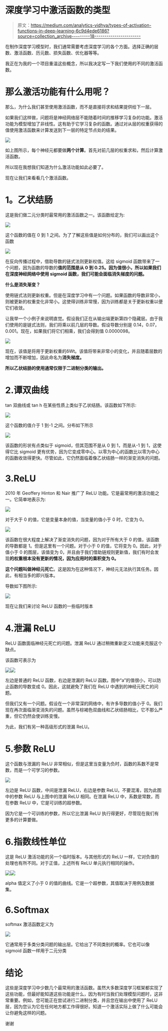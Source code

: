 # 深度学习中激活函数的类型

> 原文：<https://medium.com/analytics-vidhya/types-of-activation-functions-in-deep-learning-6c9d4ede6186?source=collection_archive---------18----------------------->

在制作深度学习模型时，我们通常需要考虑深度学习的各个方面。选择正确的层数、激活函数、历元数、损失函数、优化器等等。

我正在为我的一个项目重温这些概念，所以我决定写一下我们使用的不同的激活函数。

# 那么激活功能有什么用呢？

那么，为什么我们甚至使用激活函数，而不是直接将求和结果提供给下一层。

如果我们这样做，问题将是神经网络层不能随着时间的推移学习复杂的功能。激活功能为模型增加了非线性。这有助于它学习复杂的函数。通过对从层的权重获得的值使用激活函数来计算发送到下一层的特定节点处的结果。

![](img/4d126fcda6ab42f50876dae0e1ab3436.png)

如上图所示，每个神经元都要做**两个计算**。首先对前几层的权重求和，然后计算激活函数。

所以现在我想我们知道为什么激活功能如此必要了。

现在让我们来看看几个激活函数。

# **1。乙状结肠**

这是我们做二元分类时最常用的激活函数之一。该函数给定为:

![](img/b4c6e59eaae5b229e3bfd00cd6272a5d.png)

这个函数的值在 0 到 1 之间。为了了解这些值是如何分布的，我们可以画出这个函数

![](img/40bb4c0becfba4d3ab06feb6a26eaf18.png)

在反向传播过程中，借助导数的链式法则更新权值。这给 sigmoid 函数带来了一个问题，因为函数的导数的**值的范围是从 0 到 0.25。**因为值很小，所以如果我们在深度神经网络中使用 sigmoid 函数，我们可能会面临消失梯度的**问题。**

**什么是消失渐变？**

使用链式法则更新权重。但是在深度学习中有一个问题。如果函数的导数非常小，则被更新的权重变化非常小。这使得训练非常慢，因为训练都是关于更新权重以便它们收敛。

让我举一个小例子来说明直觉。假设我们正在从输出端更新第四个隐藏层。由于我们使用的是链式法则，我们将乘以前几层的导数。假设导数分别是 0.14，0.07，0.001。现在，如果我们将它们相乘，我们会得到值 0.0000098。

![](img/f24bdc0745e1a39ddf5f19b69a6e15a2.png)

现在，该值是将用于更新权重的δWt。该值将带来非常小的变化，并且随着层数的增加而不断增加，因此命名为**消失梯度。**

**所以乙状结肠的使用通常仅限于二进制分类的输出。**

# 2.谭双曲线

tan 双曲线或 tan h 在某些性质上类似于乙状结肠。该函数如下所示:

![](img/caa3ba77b5dff9f97a6d7ef0fd7acd16.png)

这个函数的值介于 1 到-1 之间。分布如下所示

![](img/74daa600d48145bb7e141823a22674b1.png)

该函数的形状有点类似于 sigmoid，但其范围不是从 0 到 1，而是从-1 到 1，这使得它比 sigmoid 更有优势，因为它变成零中心。以零为中心的函数比以零为中心的函数收敛得更快。尽管如此，它仍然面临着像乙状结肠一样的渐变消失的问题。

# 3.ReLU

2010 年 Geoffery Hinton 和 Nair 推广了 ReLU 功能。它是最常用的激活功能之一。它简单地表示为:

![](img/a2beee9490e3daffc301e709d5a43540.png)

对于大于 0 的值，它是变量本身的值，当变量的值小于 0 时，它变为 0。

![](img/d176fe9e14e32e109b04fe37e74a6cc6.png)

该函数在很大程度上解决了渐变消失的问题，因为对于所有大于 0 的值，该函数的导数都是 1。但是这里有一个问题。对于小于 0 的值，它将变为 0。因此，对于值小于 0 的图层，该值变为 0，并且由于我们借助链规则更新值，我们有时会发现**的权重根本没有更新的情况，因为应用时的乘积变为 0。**

**这个问题叫做神经元死亡**。这是因为在这种情况下，神经元无法执行其任务。因此，有相当多的即兴版本。

导数如下图所示:

![](img/ccc267c5afa9a1166237b4fcb5d74600.png)

现在让我们来讨论 ReLU 函数的一些临时版本

# 4.泄漏 ReLU

ReLU 函数面临神经元死亡的问题。泄漏 ReLU 通过稍微重新定义功能来克服这个缺点。

该函数可表示为

![](img/6e31db01fa9972a6539f6982c131f473.png)![](img/711e7f45541394b23211f73a6ad88644.png)

左边是普通的 ReLU 函数，右边是泄漏的 ReLU 函数。图中“a”的值很小，可以防止函数的导数变成 0。因此，这就避免了我们在 ReLU 中遇到的神经元死亡的问题。

但我们又有一个问题。假设在一个非常深的网络中，有许多导数的值小于 0。我们现在再次面临渐变消失的问题。虽然与棕褐色双曲线和乙状结肠相比，它不那么严重，但它仍然会使训练变慢。

为此，我们有另一种高级形式的泄漏 ReLU。

# 5.参数 ReLU

这个函数与泄漏的 ReLU 非常相似，但是这里当变量为负时，函数的系数不是常数，而是一个可学习的参数。

![](img/377eb17f45ebc994db4337fe7c4ca379.png)

左边是 ReLU 函数，中间是泄漏 ReLU，右边是参数 ReLU。不要混淆，因为此图中的参数 ReLU 与上图中的泄漏 ReLU 相同。在泄漏 ReLU 中，系数是常数，而在参数 ReLU 中，它是可训练的超参数。

因为它是一个可训练的参数，所以它比泄漏 ReLU 执行得更好，尽管现在我们有更多的计算要做。

# 6.指数线性单位

这是 ReLU 激活功能的另一个临时版本。与其他形式的 ReLU 一样，它对负值的处理也有所不同。对于正值，上述所有 ReLU 单元执行相同的操作。

![](img/e1ec2e27913a688b2f818375659ff476.png)![](img/ae3a7984b73aaa8754c5ad23b72b1cc1.png)

alpha 值定义了小于 0 的值的曲线。它是一个超参数，其值取决于用例及数据集。

# 6.Softmax

softmax 激活函数定义为

![](img/5a2424deceb05abcfc3b13604b029656.png)

它通常用于多类分类问题的输出层。它给出了不同类别的概率。它也可以像 sigmoid 函数一样用于二元分类

# 结论

这些是深度学习中少数几个最常用的激活函数。虽然大多数深度学习框架都实现了这些功能，但最好能知道这些功能是什么，因为有时当我们处理模型问题时，这非常重要。例如，您可能正在尝试进行二进制分类，并且您在输出中使用了 ReLU 层，因为您认为它在任何地方都工作得很好。知道一个激活实际上做了什么可能会让你避免这样的问题。

谢谢